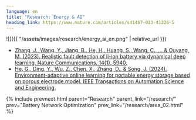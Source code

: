 ```yaml
---
language: en
title: "Research: Energy & AI"
heading_link: https://www.nature.com/articles/s41467-023-41226-5
---
```


![]({{ "/assets/images/research/energy_ai_en.png" | relative_url }})

- [Zhang, J., Wang, Y., Jiang, B., He, H., Huang, S., Wang, C., ... & Ouyang, M. (2023). Realistic fault detection of li-ion battery via dynamical deep learning. Nature Communications, 14(1), 5940.](https://www.nature.com/articles/s41467-023-41226-5)
- [He, G., Ding, Y., Wu, Z., Chen, X., Zhang, D., & Song, J. (2024). Environment-adaptive online learning for portable energy storage based on porous electrode model. IEEE Transactions on Automation Science and Engineering.](https://ieeexplore.ieee.org/document/10737665)

{% include prevnext.html parent="Research" parent_link="/research/" prev="Battery Network Optimization" prev_link="/research/area_02.html" %}
